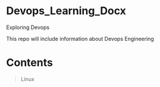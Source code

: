# Devops_Learning_Docx
Exploring Devops

This repo will include information about Devops Engineering 
# Contents
> Linux

